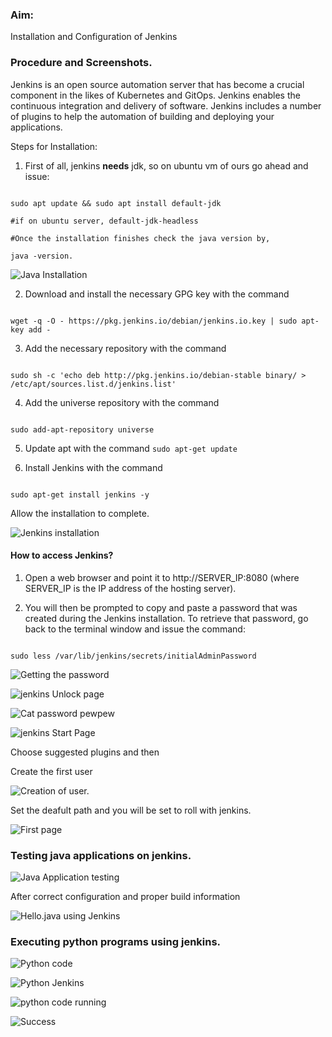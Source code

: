 ### Aim:

Installation and Configuration of Jenkins

### Procedure and Screenshots.

Jenkins is an open source automation server that has become a crucial component in the likes of Kubernetes and GitOps. Jenkins enables the continuous integration and delivery of software. Jenkins includes a number of plugins to help the automation of building and deploying your applications.

Steps for Installation:

1. First of all, jenkins **needs** jdk, so on ubuntu vm of ours go ahead and issue:

```

sudo apt update && sudo apt install default-jdk

#if on ubuntu server, default-jdk-headless

#Once the installation finishes check the java version by,

java -version.
```

![Java Installation](Devops-Study.Cheese_Thu-16Apr20_06.56.png)

2. Download and install the necessary GPG key with the command

```

wget -q -O - https://pkg.jenkins.io/debian/jenkins.io.key | sudo apt-key add -
```

3. Add the necessary repository with the command

```

sudo sh -c 'echo deb http://pkg.jenkins.io/debian-stable binary/ > /etc/apt/sources.list.d/jenkins.list'
```

4. Add the universe repository with the command

```

sudo add-apt-repository universe
```

5. Update apt with the command ```sudo apt-get update```

6. Install Jenkins with the command

```

sudo apt-get install jenkins -y
```

Allow the installation to complete.

![Jenkins installation](Devops-Study.Cheese_Thu-16Apr20_07.04.png)

#### How to access Jenkins?

1. Open a web browser and point it to http://SERVER_IP:8080 (where SERVER_IP is the IP address of the hosting server).

2. You will then be prompted to copy and paste a password that was created during the Jenkins installation. To retrieve that password, go back to the terminal window and issue the command:

```

sudo less /var/lib/jenkins/secrets/initialAdminPassword
```

![Getting the password](Devops-Study.Cheese_Thu-16Apr20_07.24.png)

![jenkins Unlock page](Devops-Study.Cheese_Thu-16Apr20_07.26.png)

![Cat password pewpew](Devops-Study.Cheese_Thu-16Apr20_07.31.png)

![jenkins Start Page](Devops-Study.Cheese_Thu-16Apr20_07.27.png)

Choose suggested plugins and then

Create the first user

![Creation of user.](Devops-Study.Cheese_Thu-16Apr20_07.41.png)

Set the deafult path and you will be set to roll with jenkins.

![First page](Devops-Study.Cheese_Thu-16Apr20_07.42.png)

### Testing java applications on jenkins.

![Java Application testing](Devops-Study.Cheese_Thu-16Apr20_07.44.png)

After correct configuration and proper build information

![Hello.java using Jenkins](Devops-Study.Cheese_Thu-16Apr20_09.05.png)

### Executing python programs using jenkins.

![Python code](Devops-Study.Cheese_Thu-16Apr20_09.28.png)

![Python Jenkins](Devops-Study.Cheese_Thu-16Apr20_09.30.png)

![python code running](Devops-Study.Cheese_Thu-16Apr20_09.31.png)

![Success](Devops-Study.Cheese_Thu-16Apr20_09.32.png)
